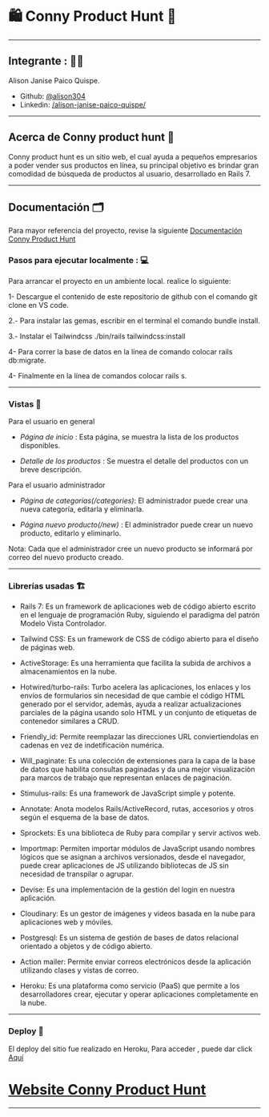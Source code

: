 # :shopping: Conny Product Hunt :crocodile:  
---

## Integrante : 👩‍⚕️ 

Alison Janise Paico Quispe.
- Github: [@alison304](https://github.com/alison304/)
- Linkedin: [/alison-janise-paico-quispe/](https://www.linkedin.com/in/alison-janise-paico-quispe/)
---

## Acerca de Conny product hunt :crocodile:  

Conny product hunt es un sitio web, el cual ayuda a pequeños empresarios a poder vender sus productos en línea, su principal objetivo es brindar gran comodidad de búsqueda de productos al usuario, desarrollado en Rails 7.

---

## Documentación :card_index_dividers:

Para mayor referencia del proyecto, revise la siguiente [Documentación Conny Product Hunt]()

### Pasos para ejecutar localmente : 💻

Para arrancar el proyecto en un ambiente local. realice lo siguiente:

1- Descargue el contenido de este repositorio de github con el comando git clone en VS code.

2.- Para instalar las gemas, escribir en el terminal el comando bundle install.

3.- Instalar el Tailwindcss ./bin/rails tailwindcss:install

4- Para correr la base de datos en la línea de comando colocar rails db:migrate.

4- Finalmente en la línea de comandos colocar rails s.

---

### Vistas :art:

Para el usuario en general

-   *Página de inicio* : Esta página, se muestra la lista de los productos disponibles.

-   *Detalle de los productos* : Se muestra el detalle del productos con un breve descripción.  

Para el usuario administrador

- *Página de categorias(/categories)*: El administrador puede crear una nueva categoría, editarla y eliminarla. 

- *Página nuevo producto(/new)* : El administrador puede crear un nuevo producto, editarlo y eliminarlo.

Nota: Cada que el administrador cree un nuevo producto se informará por correo del nuevo producto creado.

---

### Librerías usadas :building_construction:

- Rails 7: Es un framework de aplicaciones web de código abierto escrito en el lenguaje de programación Ruby, siguiendo el paradigma del patrón Modelo Vista Controlador.

- Tailwind CSS: Es un framework de CSS de código abierto​ para el diseño de páginas web.

- ActiveStorage: Es una herramienta que facilita la subida de archivos a almacenamientos en la nube.

- Hotwired/turbo-rails: Turbo acelera las aplicaciones, los enlaces y los envíos de formularios sin necesidad de que cambie el código HTML generado por el servidor, ademàs, ayuda a realizar actualizaciones parciales de la página usando solo HTML y un conjunto de etiquetas de contenedor similares a CRUD.

- Friendly_id: Permite reemplazar las direcciones URL conviertiendolas en cadenas en vez de indetificaciòn numérica.

- Will_paginate: Es una colección de extensiones para la capa de la base de datos que habilita consultas paginadas y da una mejor visualizaciòn para marcos de trabajo que representan enlaces de paginación. 

- Stimulus-rails: Es una framework de JavaScript simple y potente.

- Annotate: Anota modelos Rails/ActiveRecord, rutas, accesorios y otros según el esquema de la base de datos.

- Sprockets: Es una biblioteca de Ruby para compilar y servir activos web.

- Importmap: Permiten importar módulos de JavaScript usando nombres lógicos que se asignan a archivos versionados, desde el navegador, puede crear aplicaciones de JS utilizando bibliotecas de JS sin necesidad de transpilar o agrupar.

- Devise: Es una implementación de la gestión del login en nuestra aplicación.

- Cloudinary: Es un gestor de imágenes y videos basada en la nube para aplicaciones web y móviles.

- Postgresql: Es un sistema de gestión de bases de datos relacional orientado a objetos y de código abierto.

- Action mailer: Permite enviar correos electrónicos desde la aplicación utilizando clases y vistas de correo.

- Heroku: Es una plataforma como servicio (PaaS) que permite a los desarrolladores crear, ejecutar y operar aplicaciones completamente en la nube.

---

### Deploy :baggage_claim:

El deploy del sitio fue realizado en Heroku, Para acceder , puede dar click [Aquí](https://conny-product-hunt.herokuapp.com/)

# [Website Conny Product Hunt](https://conny-product-hunt.herokuapp.com/)

---